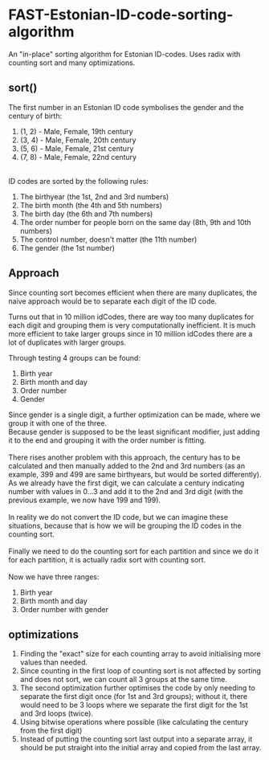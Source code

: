 # FAST-Estonian-ID-code-sorting-algorithm

An "in-place" sorting algorithm for Estonian ID-codes. Uses radix with counting sort and many optimizations.

## sort()
The first number in an Estonian ID code symbolises the gender and the century of birth:
  1. (1, 2) - Male, Female, 19th century
  2. (3, 4) - Male, Female, 20th century
  3. (5, 6) - Male, Female, 21st century
  4. (7, 8) - Male, Female, 22nd century

<br>
ID codes are sorted by the following rules:

  1. The birthyear (the 1st, 2nd and 3rd numbers)
  2. The birth month (the 4th and 5th numbers)
  3. The birth day (the 6th and 7th numbers)
  4. The order number for people born on the same day (8th, 9th and 10th numbers)
  5. The control number, doesn't matter (the 11th number)
  6. The gender (the 1st number)

## Approach
Since counting sort becomes efficient when there are many duplicates, the naive approach would be to separate each digit of the ID code.


Turns out that in 10 million idCodes, there are way too many duplicates for each digit and grouping them is very computationally inefficient. It is much more efficient to take larger groups since in 10 million idCodes there are a lot of duplicates with larger groups.


Through testing 4 groups can be found:

  1. Birth year
  2. Birth month and day
  3. Order number
  4. Gender

Since gender is a single digit, a further optimization can be made, where we group it with one of the three.
<br>
Because gender is supposed to be the least significant modifier, just adding it to the end and grouping it with the order number is fitting.
<br>
<br>
There rises another problem with this approach, the century has to be calculated and then manually added to the 2nd and 3rd numbers (as an example, 399 and 499 are same birthyears, but would be sorted differently).
<br>
As we already have the first digit, we can calculate a century indicating number with values in 0...3 and add it to the 2nd and 3rd digit (with the previous example, we now have 199 and 199).
<br>
<br>
In reality we do not convert the ID code, but we can imagine these situations, because that is how we will be grouping the ID codes in the counting sort.
<br>
<br>
Finally we need to do the counting sort for each partition and since we do it for each partition, it is actually radix sort with counting sort.
<br>
<br>
Now we have three ranges:

  1. Birth year
  2. Birth month and day
  3. Order number with gender

## optimizations
  1. Finding the "exact" size for each counting array to avoid initialising more values than needed.
  2. Since counting in the first loop of counting sort is not affected by sorting and does not sort, we can count all 3 groups at the same time.
  3. The second optimization further optimises the code by only needing to separate the first digit once (for 1st and 3rd groups); without it, there would need to be 3 loops where we separate the first digit for the 1st and 3rd loops (twice).
  4. Using bitwise operations where possible (like calculating the century from the first digit)
  5. Instead of putting the counting sort last output into a separate array, it should be put straight into the initial array and copied from the last array.
